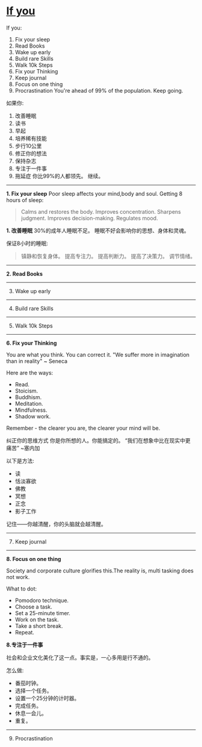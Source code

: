 # [If you](https://github.com/yanjr/gitblog/issues/6)

If you:
1.  Fix your sleep
2.  Read Books
3.  Wake up early
4.  Build rare Skills
5.  Walk 10k Steps
6.  Fix your Thinking
7.  Keep journal
8.  Focus on one thing
9.  Procrastination
You're ahead of 99% of the population.
Keep going.

如果你:
1. 改善睡眠
2. 读书
3. 早起
4. 培养稀有技能
5. 步行10公里
6. 修正你的想法
7. 保持杂志
8. 专注于一件事
9. 拖延症
你比99%的人都领先。
继续。













---


**1.  Fix your sleep**
Poor sleep affects your mind,body and soul.
Getting 8 hours of sleep:

> Calms and restores the body.
> Improves concentration.
> Sharpens judgment.
> Improves decision-making.
> Regulates mood.


**1. 改善睡眠**
30%的成年人睡眠不足。
睡眠不好会影响你的思想、身体和灵魂。

保证8小时的睡眠:
> 镇静和恢复身体。
> 提高专注力。
> 提高判断力。
> 提高了决策力。
> 调节情绪。

---

**2. Read Books**

---

3. Wake up early

---

4. Build rare Skills

---

5. Walk 10k Steps

---

**6. Fix your Thinking**

You are what you think. You can correct it.
"We suffer more in imagination than in reality"
~ Seneca

Here are the ways:

- Read.
- Stoicism.
- Buddhism.
- Meditation.
- Mindfulness.
- Shadow work.

Remember - the clearer you are, the clearer your mind will be.



纠正你的思维方式
你是你所想的人。你能搞定的。
“我们在想象中比在现实中更痛苦”
~塞内加

以下是方法:

- 读
- 恬淡寡欲
- 佛教
- 冥想
- 正念
- 影子工作

记住——你越清醒，你的头脑就会越清醒。


---

7. Keep journal

---

**8. Focus on one thing**

Society and corporate culture glorifies this.The reality is, multi tasking does not work.

What to dot:

- Pomodoro technique.
- Choose a task.
- Set a 25-minute timer.
- Work on the task.
- Take a short break.
- Repeat.

**8.专注于一件事**

社会和企业文化美化了这一点。事实是，一心多用是行不通的。

怎么做:

- 番茄时钟。
- 选择一个任务。
- 设置一个25分钟的计时器。
- 完成任务。
- 休息一会儿。
- 重复。


---

9. Procrastination